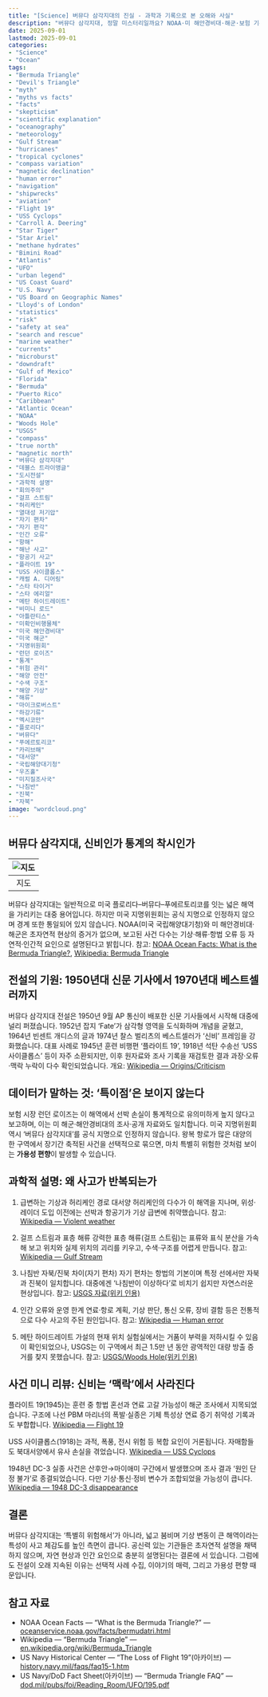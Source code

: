 ```yaml
---
title: "[Science] 버뮤다 삼각지대의 진실 - 과학과 기록으로 본 오해와 사실"
description: "버뮤다 삼각지대, 정말 미스터리일까요? NOAA·미 해안경비대·해군·보험 기록과 공신력 있는 자료를 바탕으로 허리케인·걸프 스트림·자기 편차·인간 오류 등 과학적 원인과 사례를 체계적으로 정리합니다."
date: 2025-09-01
lastmod: 2025-09-01
categories:
- "Science"
- "Ocean"
tags:
- "Bermuda Triangle"
- "Devil's Triangle"
- "myth"
- "myths vs facts"
- "facts"
- "skepticism"
- "scientific explanation"
- "oceanography"
- "meteorology"
- "Gulf Stream"
- "hurricanes"
- "tropical cyclones"
- "compass variation"
- "magnetic declination"
- "human error"
- "navigation"
- "shipwrecks"
- "aviation"
- "Flight 19"
- "USS Cyclops"
- "Carroll A. Deering"
- "Star Tiger"
- "Star Ariel"
- "methane hydrates"
- "Bimini Road"
- "Atlantis"
- "UFO"
- "urban legend"
- "US Coast Guard"
- "U.S. Navy"
- "US Board on Geographic Names"
- "Lloyd's of London"
- "statistics"
- "risk"
- "safety at sea"
- "search and rescue"
- "marine weather"
- "currents"
- "microburst"
- "downdraft"
- "Gulf of Mexico"
- "Florida"
- "Bermuda"
- "Puerto Rico"
- "Caribbean"
- "Atlantic Ocean"
- "NOAA"
- "Woods Hole"
- "USGS"
- "compass"
- "true north"
- "magnetic north"
- "버뮤다 삼각지대"
- "데블스 트라이앵글"
- "도시전설"
- "과학적 설명"
- "회의주의"
- "걸프 스트림"
- "허리케인"
- "열대성 저기압"
- "자기 편차"
- "자기 편각"
- "인간 오류"
- "항해"
- "해난 사고"
- "항공기 사고"
- "플라이트 19"
- "USS 사이클롭스"
- "캐럴 A. 디어링"
- "스타 타이거"
- "스타 에리얼"
- "메탄 하이드레이트"
- "비미니 로드"
- "아틀란티스"
- "미확인비행물체"
- "미국 해안경비대"
- "미국 해군"
- "지명위원회"
- "런던 로이즈"
- "통계"
- "위험 관리"
- "해양 안전"
- "수색 구조"
- "해양 기상"
- "해류"
- "마이크로버스트"
- "하강기류"
- "멕시코만"
- "플로리다"
- "버뮤다"
- "푸에르토리코"
- "카리브해"
- "대서양"
- "국립해양대기청"
- "우즈홀"
- "미지질조사국"
- "나침반"
- "진북"
- "자북"
image: "wordcloud.png"
---
```


## 버뮤다 삼각지대, 신비인가 통계의 착시인가

|![지도](image.png)|
|:---:|
|지도|

버뮤다 삼각지대는 일반적으로 미국 플로리다–버뮤다–푸에르토리코를 잇는 넓은 해역을 가리키는 대중 용어입니다. 하지만 미국 지명위원회는 공식 지명으로 인정하지 않으며 경계 또한 통일되어 있지 않습니다. NOAA(미국 국립해양대기청)와 미 해안경비대·해군은 초자연적 현상의 증거가 없으며, 보고된 사건 다수는 기상·해류·항법 오류 등 자연적·인간적 요인으로 설명된다고 밝힙니다. 참고: [NOAA Ocean Facts: What is the Bermuda Triangle?](https://oceanservice.noaa.gov/facts/bermudatri.html), [Wikipedia: Bermuda Triangle](https://en.wikipedia.org/wiki/Bermuda_Triangle)

## 전설의 기원: 1950년대 신문 기사에서 1970년대 베스트셀러까지

버뮤다 삼각지대 전설은 1950년 9월 AP 통신이 배포한 신문 기사들에서 시작해 대중에 널리 퍼졌습니다.
1952년 잡지 ‘Fate’가 삼각형 영역을 도식화하며 개념을 굳혔고, 1964년 빈센트 개디스의 글과 1974년 찰스 벌리츠의 베스트셀러가 ‘신비’ 프레임을 강화했습니다.
대표 사례로 1945년 훈련 비행편 ‘플라이트 19’, 1918년 석탄 수송선 ‘USS 사이클롭스’ 등이 자주 소환되지만, 이후 원자료와 조사 기록을 재검토한 결과 과장·오류·맥락 누락이 다수 확인되었습니다. 개요: [Wikipedia — Origins/Criticism](https://en.wikipedia.org/wiki/Bermuda_Triangle)

## 데이터가 말하는 것: ‘특이점’은 보이지 않는다

보험 시장 런던 로이즈는 이 해역에서 선박 손실이 통계적으로 유의미하게 높지 않다고 보고하며, 이는 미 해군·해안경비대의 조사·공개 자료와도 일치합니다.
미국 지명위원회 역시 ‘버뮤다 삼각지대’를 공식 지명으로 인정하지 않습니다.
왕복 항로가 많은 대양의 한 구역에서 장기간 축적된 사건을 선택적으로 묶으면, 마치 특별히 위험한 것처럼 보이는 **가용성 편향**이 발생할 수 있습니다.

## 과학적 설명: 왜 사고가 반복되는가

1) 급변하는 기상과 허리케인 경로
대서양 허리케인의 다수가 이 해역을 지나며, 위성·레이더 도입 이전에는 선박과 항공기가 기상 급변에 취약했습니다. 참고: [Wikipedia — Violent weather](https://en.wikipedia.org/wiki/Bermuda_Triangle)

2) 걸프 스트림과 표층 해류
강력한 표층 해류(걸프 스트림)는 표류와 표식 분산을 가속해 보고 위치와 실제 위치의 괴리를 키우고, 수색·구조를 어렵게 만듭니다. 참고: [Wikipedia — Gulf Stream](https://en.wikipedia.org/wiki/Gulf_Stream)

3) 나침반 자북/진북 차이(자기 편차)
자기 편차는 항법의 기본이며 특정 선에서만 자북과 진북이 일치합니다. 대중에겐 ‘나침반이 이상하다’로 비치기 쉽지만 자연스러운 현상입니다. 참고: [USGS 자료(위키 인용)](https://en.wikipedia.org/wiki/Magnetic_variation)

4) 인간 오류와 운영 한계
연료·항로 계획, 기상 판단, 통신 오류, 장비 결함 등은 전통적으로 다수 사고의 주된 원인입니다. 참고: [Wikipedia — Human error](https://en.wikipedia.org/wiki/Human_error)

5) 메탄 하이드레이트 가설의 현재 위치
실험실에서는 거품이 부력을 저하시킬 수 있음이 확인되었으나, USGS는 이 구역에서 최근 1.5만 년 동안 광역적인 대량 방출 증거를 찾지 못했습니다. 참고: [USGS/Woods Hole(위키 인용)](https://woodshole.er.usgs.gov/)

## 사건 미니 리뷰: 신비는 ‘맥락’에서 사라진다

플라이트 19(1945)는 훈련 중 항법 혼선과 연료 고갈 가능성이 해군 조사에서 지목되었습니다. 구조에 나선 PBM 마리너의 폭발·실종은 기체 특성상 연료 증기 취약성 기록과도 부합합니다. [Wikipedia — Flight 19](https://en.wikipedia.org/wiki/Flight_19)

USS 사이클롭스(1918)는 과적, 폭풍, 전시 위험 등 복합 요인이 거론됩니다. 자매함들도 북대서양에서 유사 손실을 겪었습니다. [Wikipedia — USS Cyclops](https://en.wikipedia.org/wiki/USS_Cyclops_(AC-4))

1948년 DC-3 실종 사건은 산후안→마이애미 구간에서 발생했으며 조사 결과 ‘원인 단정 불가’로 종결되었습니다. 다만 기상·통신·정비 변수가 조합되었을 가능성이 큽니다. [Wikipedia — 1948 DC-3 disappearance](https://en.wikipedia.org/wiki/1948_Airborne_Transport_DC-3_disappearance)


## 결론

버뮤다 삼각지대는 ‘특별히 위험해서’가 아니라, 넓고 붐비며 기상 변동이 큰 해역이라는 특성이 사고 체감도를 높인 측면이 큽니다. 공신력 있는 기관들은 초자연적 설명을 채택하지 않으며, 자연 현상과 인간 요인으로 충분히 설명된다는 결론에 서 있습니다. 그럼에도 전설이 오래 지속된 이유는 선택적 사례 수집, 이야기의 매력, 그리고 가용성 편향 때문입니다.

## 참고 자료

- NOAA Ocean Facts — “What is the Bermuda Triangle?” — [oceanservice.noaa.gov/facts/bermudatri.html](https://oceanservice.noaa.gov/facts/bermudatri.html)
- Wikipedia — “Bermuda Triangle” — [en.wikipedia.org/wiki/Bermuda_Triangle](https://en.wikipedia.org/wiki/Bermuda_Triangle)
- US Navy Historical Center — “The Loss of Flight 19”(아카이브) — [history.navy.mil/faqs/faq15-1.htm](https://web.archive.org/web/20090413074152/http://www.history.navy.mil/faqs/faq15-1.htm)
- US Navy/DoD Fact Sheet(아카이브) — “Bermuda Triangle FAQ” — [dod.mil/pubs/foi/Reading_Room/UFO/195.pdf](https://web.archive.org/web/20161121111220/http://www.dod.mil/pubs/foi/Reading_Room/UFO/195.pdf)


